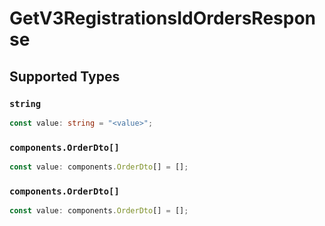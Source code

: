 # GetV3RegistrationsIdOrdersResponse


## Supported Types

### `string`

```typescript
const value: string = "<value>";
```

### `components.OrderDto[]`

```typescript
const value: components.OrderDto[] = [];
```

### `components.OrderDto[]`

```typescript
const value: components.OrderDto[] = [];
```

